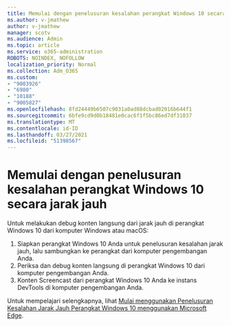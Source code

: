 ```yaml
---
title: Memulai dengan penelusuran kesalahan perangkat Windows 10 secara jarak jauh
ms.author: v-jmathew
author: v-jmathew
manager: scotv
ms.audience: Admin
ms.topic: article
ms.service: o365-administration
ROBOTS: NOINDEX, NOFOLLOW
localization_priority: Normal
ms.collection: Adm_O365
ms.custom:
- "9003926"
- "6980"
- "10188"
- "9005827"
ms.openlocfilehash: 8fd24449b6507c9031a0ad88dcbad02016b644f1
ms.sourcegitcommit: 6bfe9cd9d0b18481e0cac6f1f5bc86ed7df31037
ms.translationtype: MT
ms.contentlocale: id-ID
ms.lasthandoff: 03/27/2021
ms.locfileid: "51398567"
---
```

# <a name="get-started-with-remotely-debugging-windows-10-devices"></a>Memulai dengan penelusuran kesalahan perangkat Windows 10 secara jarak jauh

Untuk melakukan debug konten langsung dari jarak jauh di perangkat Windows 10 dari komputer Windows atau macOS:

1. Siapkan perangkat Windows 10 Anda untuk penelusuran kesalahan jarak jauh, lalu sambungkan ke perangkat dari komputer pengembangan Anda.
2. Periksa dan debug konten langsung di perangkat Windows 10 dari komputer pengembangan Anda.
3. Konten Screencast dari perangkat Windows 10 Anda ke instans DevTools di komputer pengembangan Anda.

Untuk mempelajari selengkapnya, lihat [Mulai menggunakan Penelusuran Kesalahan Jarak Jauh Perangkat Windows 10 menggunakan Microsoft Edge](https://go.microsoft.com/fwlink/?linkid=2142172).

